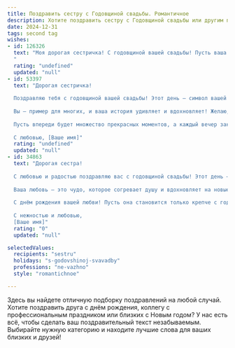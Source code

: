 ```yaml
---
title: Поздравить сестру с Годовщиной свадьбы. Романтичное
description: Хотите поздравить сестру с Годовщиной свадьбы или другим праздником? Наш ИИ создаст незабываемое поздравление, а вы обязательно выделитесь среди других.  
date: 2024-12-31
tags: second tag
wishes:
- id: 126326
  text: "Моя дорогая сестричка! С годовщиной вашей свадьбы! Пусть ваша любовь, такая же яркая и нежная, как в день вашей свадьбы,  с каждым годом становится только крепче и теплее.  Желаю вам бесконечного счастья, взаимопонимания и  гармонии в вашей прекрасной семье.  Пусть ваш совместный путь будет полон радости,  уютных вечеров и незабываемых моментов!  Будьте счастливы!
  "
  rating: "undefined"
  updated: "null"
- id: 53397
  text: "Дорогая сестричка!
  
  Поздравляю тебя с годовщиной вашей свадьбы! Этот день – символ вашей любви, которая с каждым годом становится только крепче и ярче. Пусть каждый новый день дарит вам нежные моменты, искренние улыбки и тепло друг друга.
  
  Вы — пример для многих, и ваша история удивляет и вдохновляет! Желаю, чтобы в ваших сердцах всегда горел огонь любви, а дом наполнялся счастьем, согретым взаимопониманием и поддержкой.
  
  Пусть впереди будет множество прекрасных моментов, а каждый вечер заканчивается словами любви и благодарности друг другу.
  
  С любовью, [Ваше имя]"
  rating: "undefined"
  updated: "null"
- id: 34863
  text: "Дорогая сестра!
  
  С любовью и радостью поздравляю вас с годовщиной свадьбы! Этот день – не просто дата в календаре, а свидетельство вашей крепкой связи, основанной на взаимопонимании и искренних чувствах. Пусть каждый миг, проведённый вместе, наполняет ваши сердца светом и теплом, а каждый следующий день дарит новые поводы для счастья.
  
  Ваша любовь – это чудо, которое согревает душу и вдохновляет на новые свершения. Желаю вам бесконечной гармонии в отношениях, море нежности и поддержки друг друга. Пусть ваша жизнь будет полна ярких моментов, совместных мечт и тепла.
  
  С днём рождения вашей любви! Пусть она становится только крепче с годами.
  
  С нежностью и любовью,
  [Ваше имя]"
  rating: "0"
  updated: "null"

selectedValues:
  recipients: "sestru"
  holidays: "s-godovshinoj-svavadby"
  professions: "ne-vazhno"
  style: "romantichnoe"

---
```


Здесь вы найдете отличную подборку поздравлений на любой случай. 
Хотите поздравить друга с днём рождения, коллегу с профессиональным праздником или близких с Новым годом? У нас есть всё, чтобы сделать ваш поздравительный текст незабываемым. Выбирайте нужную категорию и находите лучшие слова для ваших близких и друзей!
